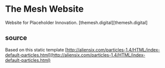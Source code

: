 # The Mesh Website
Website for Placeholder Innovation. [themesh.digital][themesh.digital]

## source
Based on this static template [http://aliensix.com/particles-1.4/HTML/index-default-particles.html](http://aliensix.com/particles-1.4/HTML/index-default-particles.html)
